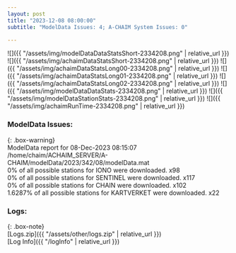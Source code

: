 ```yaml
---
layout: post
title: "2023-12-08 08:00:00"
subtitle: "ModelData Issues: 4; A-CHAIM System Issues: 0"

---
```


![]({{ "/assets/img/modelDataDataStatsShort-2334208.png" | relative_url }})
![]({{ "/assets/img/achaimDataStatsShort-2334208.png" | relative_url }})
![]({{ "/assets/img/achaimDataStatsLong00-2334208.png" | relative_url }})
![]({{ "/assets/img/achaimDataStatsLong01-2334208.png" | relative_url }})
![]({{ "/assets/img/achaimDataStatsLong02-2334208.png" | relative_url }})
![]({{ "/assets/img/modelDataDataStats-2334208.png" | relative_url }})
![]({{ "/assets/img/modelDataStationStats-2334208.png" | relative_url }})
![]({{ "/assets/img/achaimRunTime-2334208.png" | relative_url }})


### ModelData Issues:  
  
{: .box-warning}  
 ModelData report for 08-Dec-2023 08:15:07   
 /home/chaim/ACHAIM_SERVER/A-CHAIM/modelData/2023/342/08/modelData.mat   
 0% of all possible stations for IONO were downloaded. x98   
 0% of all possible stations for SENTINEL were downloaded. x117   
 0% of all possible stations for CHAIN were downloaded. x102   
 1.6287% of all possible stations for KARTVERKET were downloaded. x22   
  


### Logs:  
  
{: .box-note}  
[Logs.zip]({{ "/assets/other/logs.zip" | relative_url }})  
[Log Info]({{ "/logInfo" | relative_url }})  
